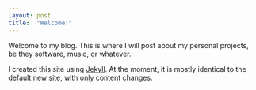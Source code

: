 ```yaml
---
layout: post
title:  "Welcome!"
---
```

Welcome to my blog. This is where I will post about my personal projects,
be they software, music, or whatever.

I created this site using [Jekyll][jekyll]. At the moment, it is mostly
identical to the default new site, with only content changes.

[jekyll]: http://jekyllrb.com
